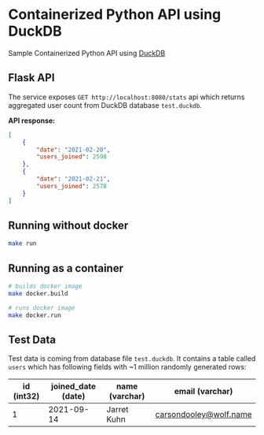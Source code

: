 # Containerized Python API using DuckDB
Sample Containerized Python API using [DuckDB](https://duckdb.org/)

## Flask API
The service exposes `GET http://localhost:8080/stats` api which returns aggregated user count from DuckDB database `test.duckdb`.

**API response:**
```json
[
	{
		"date": "2021-02-20",
		"users_joined": 2598
	},
	{
		"date": "2021-02-21",
		"users_joined": 2578
	}
]
```

## Running without docker
```bash
make run
```

## Running as a container
```bash
# builds docker image
make docker.build

# runs docker image
make docker.run
```

## Test Data
Test data is coming from database file `test.duckdb`. It contains a table called `users` which has following fields with ~1 million randomly generated rows:

| id (int32)| joined_date (date) | name (varchar)|    email (varchar)      |
|-----------|--------------------|---------------|-------------------------|
|      1    |     2021-09-14     |  Jarret Kuhn  |  carsondooley@wolf.name |

